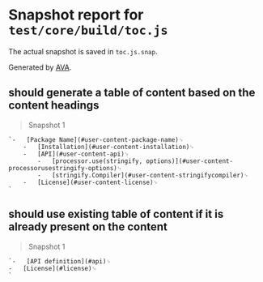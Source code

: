 # Snapshot report for `test/core/build/toc.js`

The actual snapshot is saved in `toc.js.snap`.

Generated by [AVA](https://ava.li).

## should generate a table of content based on the content headings

> Snapshot 1

    `-   [Package Name](#user-content-package-name)␊
        -   [Installation](#user-content-installation)␊
        -   [API](#user-content-api)␊
            -   [processor.use(stringify, options)](#user-content-processorusestringify-options)␊
            -   [stringify.Compiler](#user-content-stringifycompiler)␊
        -   [License](#user-content-license)␊
    `

## should use existing table of content if it is already present on the content

> Snapshot 1

    `-   [API definition](#api)␊
    -   [License](#license)␊
    `
